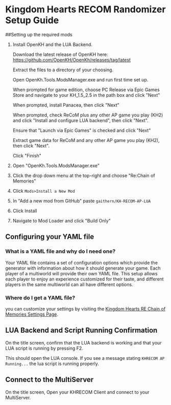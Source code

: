 # Kingdom Hearts RECOM Randomizer Setup Guide

##Setting up the required mods
1. Install OpenKH and the LUA Backend.

    Download the latest release of OpenKH here: https://github.com/OpenKH/OpenKh/releases/tag/latest
    
    Extract the files to a directory of your choosing.
    
    Open OpenKh.Tools.ModsManager.exe and run first time set up.
    
    When prompted for game edition, choose PC Release via Epic Games Store and navigate to your KH_1.5_2.5 in the path box and click "Next"
    
    When prompted, install Panacea, then click "Next"
    
    When prompted, check ReCoM plus any other AP game you play (KH2) and click "Install and configure LUA backend", then click "Next".
    
    Ensure that "Launch via Epic Games" is checked and click "Next"
    
    Extract game data for ReCoM and any other AP game you play (KH2), then click "Next".
    
    Click "Finish"
    
2. Open "OpenKh.Tools.ModsManager.exe"

3. Click the drop down menu at the top-right and choose "Re:Chain of Memories"

4. Click `Mods>Install a New Mod`

5. In "Add a new mod from GitHub" paste `gaithern/KH-RECOM-AP-LUA`

6. Click Install

7. Navigate to Mod Loader and click "Build Only"


## Configuring your YAML file

### What is a YAML file and why do I need one?

Your YAML file contains a set of configuration options which provide the generator with information about how it should
generate your game. Each player of a multiworld will provide their own YAML file. This setup allows each player to enjoy
an experience customized for their taste, and different players in the same multiworld can all have different options.

### Where do I get a YAML file?

you can customize your settings by visiting the [Kingdom Hearts RE Chain of Memories Settings Page](/games/Kingdom%20Hearts%20RE%20Chain%20of%20Memories/player-settings).

## LUA Backend and Script Running Confirmation

On the title screen, confirm that the LUA backend is working and that your LUA script is running by pressing F2.

This should open the LUA console.  If you see a message stating `KHRECOM AP Running...` the lua script is running properly.

## Connect to the MultiServer

On the title screen, Open your KHRECOM Client and connect to your MultiServer.
